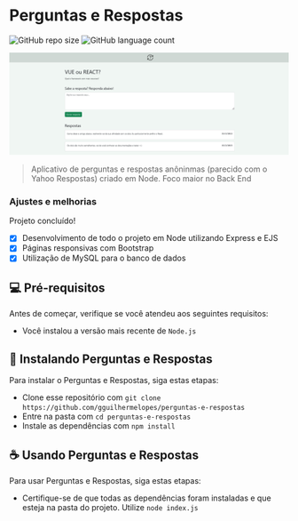 # Perguntas e Respostas

![GitHub repo size](https://img.shields.io/github/repo-size/gguilhermelopes/perguntas-e-respostas?style=for-the-badge)
![GitHub language count](https://img.shields.io/github/languages/count/gguilhermelopes/perguntas-e-respostas?style=for-the-badge)

<p align="center">
<img src="./perguntas-e-respostas.png" alt="preview img">
</p>

> Aplicativo de perguntas e respostas anôninmas (parecido com o Yahoo Respostas) criado em Node. Foco maior no Back End

### Ajustes e melhorias

Projeto concluído!

- [x] Desenvolvimento de todo o projeto em Node utilizando Express e EJS
- [x] Páginas responsivas com Bootstrap
- [x] Utilização de MySQL para o banco de dados

## 💻 Pré-requisitos

Antes de começar, verifique se você atendeu aos seguintes requisitos:

* Você instalou a versão mais recente de `Node.js`

## 🚀 Instalando Perguntas e Respostas

Para instalar o Perguntas e Respostas, siga estas etapas:

* Clone esse repositório com `git clone https://github.com/gguilhermelopes/perguntas-e-respostas`
* Entre na pasta com `cd perguntas-e-respostas`
* Instale as dependências com `npm install`

## ☕ Usando Perguntas e Respostas

Para usar Perguntas e Respostas, siga estas etapas:

* Certifique-se de que todas as dependências foram instaladas e que esteja na pasta do projeto. Utilize `node index.js` 
